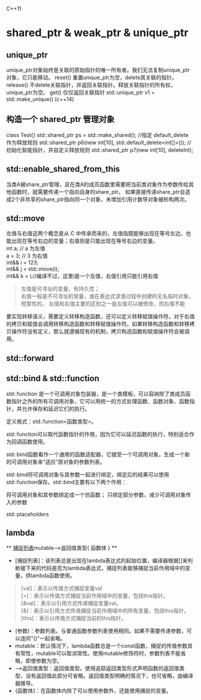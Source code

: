 C++11

# shared_ptr & weak_ptr & unique_ptr

## unique_ptr
unique_ptr对象始终是关联的原始指针的唯一所有者。我们无法复制unique_ptr对象，它只能移动。
reset()	重置unique_ptr为空，delete其关联的指针。
release()	不delete关联指针，并返回关联指针。释放关联指针的所有权，unique_ptr为空。
get()	仅仅返回关联指针
std::unique_ptr<Vec3> v1 = std::make_unique<Vec3>() (c++14)

## 构造一个 shared_ptr 管理对象
class Test{}
std::shared_ptr<ClassTest> ps = std::make_shared<ClassTest>();
//指定 default_delete 作为释放规则
std::shared_ptr<int> p6(new int[10], std::default_delete<int[]>());
//初始化智能指针，并自定义释放规则
std::shared_ptr<int> p7(new int[10], deleteInt);

## std::enable_shared_from_this
当类A被share_ptr管理，且在类A的成员函数里需要把当前类对象作为参数传给其他函数时，就需要传递一个指向自身的share_ptr。
如果直接传递share_ptr<this>会造成2个非共享的share_ptr指向同一个对象，未增加引用计数导对象被析构两次。


## std::move
左值与右值这两个概念是从 C 中传承而来的，左值指既能够出现在等号左边，也能出现在等号右边的变量；右值则是只能出现在等号右边的变量。  
int a; // a 为左值  
a = 3; // 3 为右值  
int&& i = 123;  
int&& j = std::move(i);  
int&& k = i;//编译不过，这里i是一个左值，右值引用只能引用右值  
> 左值是可寻址的变量，有持久性；  
右值一般是不可寻址的常量，或在表达式求值过程中创建的无名临时对象，短暂性的。 
左值和右值主要的区别之一是左值可以被修改，而右值不能

要实现转移语义，需要定义转移构造函数，还可以定义转移赋值操作符。对于右值的拷贝和赋值会调用转移构造函数和转移赋值操作符。如果转移构造函数和转移拷贝操作符没有定义，那么就遵循现有的机制，拷贝构造函数和赋值操作符会被调用。

## std::forward  



## std::bind & std::function
std::function 是一个可调用对象包装器，是一个类模板，可以容纳除了类成员函数指针之外的所有可调用对象，它可以用统一的方式处理函数、函数对象、函数指针，并允许保存和延迟它们的执行。

定义格式：std::function<函数类型>。

std::function可以取代函数指针的作用，因为它可以延迟函数的执行，特别适合作为回调函数使用。

std::bind函数看作一个通用的函数适配器，它接受一个可调用对象，生成一个新的可调用对象来“适应”原对象的参数列表。

std::bind将可调用对象与其参数一起进行绑定，绑定后的结果可以使用std::function保存。std::bind主要有以下两个作用：

将可调用对象和其参数绑定成一个仿函数；
只绑定部分参数，减少可调用对象传入的参数

std::placeholders 


## lambda  

** [捕捉列表](参数)mutable—>返回值类型{ 函数体 } **  

- [捕捉列表]：该列表总是出现在lambda表达式的起始位置，编译器根据[]来判断接下来的代码是否为lambda表达式，捕捉列表能够捕捉当前作用域中的变量，供lambda函数使用。    
> [val]：表示以传值方式捕捉变量val    
> [=]：表示以传值方式捕捉当前作用域中的变量，包括this指针。  
> [&val]：表示以引用方式传递捕捉变量val。  
> [&]：表示以引用方式传递捕捉当前作用域中的所有变量，包括this指针。  
> [this]：表示以传值方式捕捉当前的this指针。  

- (参数)：参数列表。与普通函数参数列表使用相同。如果不需要传递参数，可以连同"()"一起省略。
- mutable：默认情况下，lambda函数总是一个const函数，捕捉的传值参数具有常性，mutable可以取消常性。使用mutable修饰符时，参数列表不能省略，即使参数为空。
- —>返回值类型：返回值类型。使用追踪返回类型形式声明函数的返回值类型，没有返回值此部分可省略。返回值类型明确的情况下，也可省略，由编译器推导。
- {函数体}：在函数体内除了可以使用参数外，还能使用捕捉的变量。



